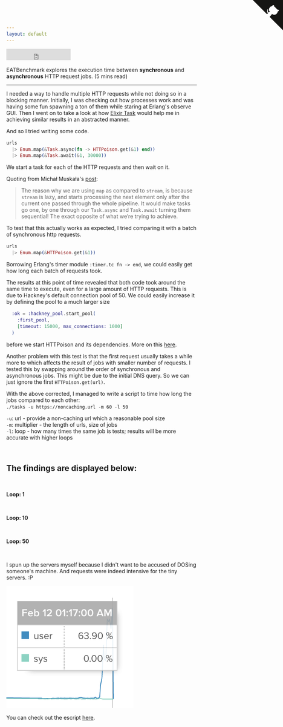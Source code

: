 ```yaml
---
layout: default
---
```


<iframe src="https://ghbtns.com/github-btn.html?user=holyxiaoxin&amp;repo=async-tasks-benchmark&amp;type=watch&amp;count=true&amp;size=large"
  allowtransparency="true" frameborder="0" scrolling="0" width="170" height="30"></iframe><br>

EATBenchmark explores the execution time between **synchronous** and **asynchronous** HTTP request jobs. (5 mins read)

---

I needed a way to handle multiple HTTP requests while not doing so in a blocking manner.
Initially, I was checking out how processes work and was having some fun spawning a ton of them while staring at Erlang's observe GUI.
Then I went on to take a look at how [Elixir Task](http://elixir-lang.org/docs/v1.1/elixir/Task.html) would help me in achieving similar results in an abstracted manner.

And so I tried writing some code.

~~~ elixir
urls
  |> Enum.map(&Task.async(fn -> HTTPoison.get(&1) end))
  |> Enum.map(&Task.await(&1, 30000))
~~~

We start a task for each of the HTTP requests and then wait on it.

Quoting from Michał Muskała's [post](http://michal.muskala.eu/2015/08/06/parallel-downloads-in-elixir.html):

>The reason why we are using `map` as compared to `stream`,
>is because `stream` is lazy, and starts processing the next element
>only after the current one passed through the whole pipeline.
>It would make tasks go one, by one through our `Task.async` and `Task.await` turning them sequential!
>The exact opposite of what we’re trying to achieve.

To test that this actually works as expected, I tried comparing it with a batch of synchronous http requests.

~~~ elixir
urls
  |> Enum.map(&HTTPoison.get(&1))
~~~

Borrowing Erlang's timer module `:timer.tc fn -> end`, we could easily get how long each batch of requests took.

The results at this point of time revealed that both code took around the same time to execute, even for a large amount of HTTP requests.
This is due to Hackney's default connection pool of 50. We could easily increase it by defining the pool to a much larger size

~~~ elixir
  :ok = :hackney_pool.start_pool(
    :first_pool,
    [timeout: 15000, max_connections: 1000]
  )
~~~

before we start HTTPoison and its dependencies. More on this [here](https://github.com/edgurgel/httpoison/issues/73).

Another problem with this test is that the first request usually takes a while more to which affects
the result of jobs with smaller number of requests. I tested this by swapping around the order of synchronous and asynchronous jobs.
This might be due to the initial DNS query. So we can just ignore the first `HTTPoison.get(url)`.

With the above corrected, I managed to write a script to time how long the jobs compared to each other:  
`./tasks -u https://noncaching.url -m 60 -l 50`

`-u`: url - provide a non-caching url which a reasonable pool size  
`-m`: multiplier - the length of urls, size of jobs  
`-l`: loop - how many times the same job is tests; results will be more accurate with higher loops

<br>

## The findings are displayed below:

<br>

**Loop: 1**

<canvas id="my-chart-1"></canvas>
<div id="js-legend-1" class="chart-legend"></div>
<br>

**Loop: 10**

<canvas id="my-chart-2"></canvas>
<div id="js-legend-2" class="chart-legend"></div>
<br>

**Loop: 50**

<canvas id="my-chart-3"></canvas>
<div id="js-legend-3" class="chart-legend"></div>
<br>

I spun up the servers myself because I didn't want to be accused of DOSing someone's machine.
And requests were indeed intensive for the tiny servers. :P

![server_cpu](images/server_cpu.png)

You can check out the escript [here](https://github.com/holyxiaoxin/async-tasks-benchmark/blob/master/lib/tasks.ex).

<a href="https://github.com/holyxiaoxin/async-tasks-benchmark" class="github-corner"><svg width="80" height="80" viewBox="0 0 250 250" style="fill:#151513; color:#fff; position: absolute; top: 0; border: 0; right: 0;"><path d="M0,0 L115,115 L130,115 L142,142 L250,250 L250,0 Z"></path><path d="M128.3,109.0 C113.8,99.7 119.0,89.6 119.0,89.6 C122.0,82.7 120.5,78.6 120.5,78.6 C119.2,72.0 123.4,76.3 123.4,76.3 C127.3,80.9 125.5,87.3 125.5,87.3 C122.9,97.6 130.6,101.9 134.4,103.2" fill="currentColor" style="transform-origin: 130px 106px;" class="octo-arm"></path><path d="M115.0,115.0 C114.9,115.1 118.7,116.5 119.8,115.4 L133.7,101.6 C136.9,99.2 139.9,98.4 142.2,98.6 C133.8,88.0 127.5,74.4 143.8,58.0 C148.5,53.4 154.0,51.2 159.7,51.0 C160.3,49.4 163.2,43.6 171.4,40.1 C171.4,40.1 176.1,42.5 178.8,56.2 C183.1,58.6 187.2,61.8 190.9,65.4 C194.5,69.0 197.7,73.2 200.1,77.6 C213.8,80.2 216.3,84.9 216.3,84.9 C212.7,93.1 206.9,96.0 205.4,96.6 C205.1,102.4 203.0,107.8 198.3,112.5 C181.9,128.9 168.3,122.5 157.7,114.1 C157.9,116.9 156.7,120.9 152.7,124.9 L141.0,136.5 C139.8,137.7 141.6,141.9 141.8,141.8 Z" fill="currentColor" class="octo-body"></path></svg></a><style>.github-corner:hover .octo-arm{animation:octocat-wave 560ms ease-in-out}@keyframes octocat-wave{0%,100%{transform:rotate(0)}20%,60%{transform:rotate(-25deg)}40%,80%{transform:rotate(10deg)}}@media (max-width:500px){.github-corner:hover .octo-arm{animation:none}.github-corner .octo-arm{animation:octocat-wave 560ms ease-in-out}}</style>
